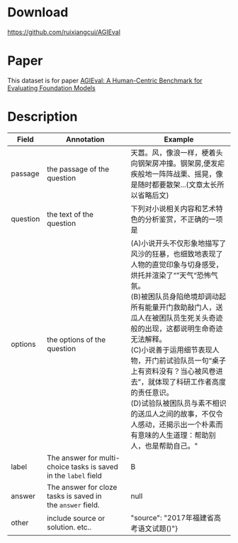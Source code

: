 # Download
https://github.com/ruixiangcui/AGIEval

# Paper
This dataset is for paper [AGIEval: A Human-Centric Benchmark for Evaluating Foundation Models](https://arxiv.org/abs/2304.06364)

# Description
| Field    | Annotation                                                      | Example                                                                                                                                                                                                                                                      |
| -------- | --------------------------------------------------------------- | ------------------------------------------------------------------------------------------------------------------------------------------------------------------------------------------------------------------------------------------------------------ |
| passage  | the passage of the question                                     | 天嚣。风，像浪一样，梗着头向钢架房冲撞。钢架房,便发疟疾般地一阵阵战栗、摇晃，像是随时都要散架...(文章太长所以省略后文)                                                                                                                                                                                               |
| question | the text of the question                                        | 下列对小说相关内容和艺术特色的分析鉴赏，不正确的一项是                                                                                                                                                                                                                                  |
| options  | the options of the question                                     | (A)小说开头不仅形象地描写了风沙的狂暴，也细致地表现了人物的直觉印象与切身感受，烘托并渲染了“”天气“恐怖气氛。<br>(B)被困队员身陷绝境却调动起所有能量开门救助敲门人，送瓜人在被困队员生死关头奇迹般的出现，这都说明生命奇迹无法解释。<br>(C)小说善于运用细节表现人物，开门前试验队员一句“桌子上有资料没有？当心被风卷进去”，就体现了科研工作者高度的责任意识。<br>(D)试验队被困队员与素不相识的送瓜人之间的故事，不仅令人感动，还揭示出一个朴素而有意味的人生道理：帮助别人，也是帮助自己。" |
| label    | The answer for multi-choice tasks is saved in the `label` field | B                                                                                                                                                                                                                                                            |
| answer   | The answer for cloze tasks is saved in the `answer` field.      | null                                                                                                                                                                                                                                                         |
| other    | include source or solution. etc..                               | "source": "2017年福建省高考语文试题()"}                                                                                                                                                                                                                                |
